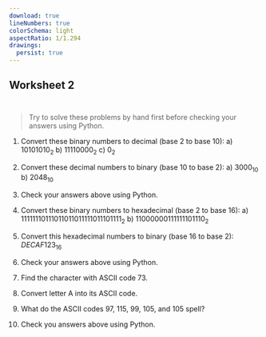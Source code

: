 ```yaml
---
download: true
lineNumbers: true
colorSchema: light
aspectRatio: 1/1.294
drawings:
  persist: true
---
```


## <div text-center>Worksheet 2</div><br>

> Try to solve these problems by hand first before checking your answers using Python.

1. Convert these binary numbers to decimal (base 2 to base 10):
a) $10101010_2$ b) $11110000_2$ c) $0_2$

2. Convert these decimal numbers to binary (base 10 to base 2):
a) $3000_{10}$ b) $2048_{10}$

3. Check your answers above using Python.

4. Convert these binary numbers to hexadecimal (base 2 to base 16):
a) $1111 1110 1110 1101 1011 1110 1110 1111_2$ b) $1100 0000 1111 1110 1110_2$

5. Convert this hexadecimal numbers to binary (base 16 to base 2):
$DECAF123_{16}$

6. Check your answers above using Python.

7. Find the character with ASCII code 73.

8. Convert letter A into its ASCII code.

9. What do the ASCII codes 97, 115, 99, 105, and 105 spell?

10. Check you answers above using Python.
